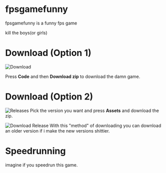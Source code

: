 # fpsgamefunny
fpsgamefunny is a funny fps game

kill the boys(or girls)

# Download (Option 1)
![Download](https://user-images.githubusercontent.com/19264/86286233-c8946380-bbee-11ea-930f-24a5db34423d.png)

Press **Code** and then **Download zip** to download the damn game.

# Download (Option 2)

![Releases](https://cdn.discordapp.com/attachments/769630731805786192/782236849594695700/unknown.png)
Pick the version you want and press **Assets** and download the zip.

![Download Release](https://cdn.discordapp.com/attachments/769630731805786192/782237263500804126/unknown.png)
With this "method" of downloading you can download an older version if i make the new versions shittier.





# Speedrunning

imagine if you speedrun this game.

